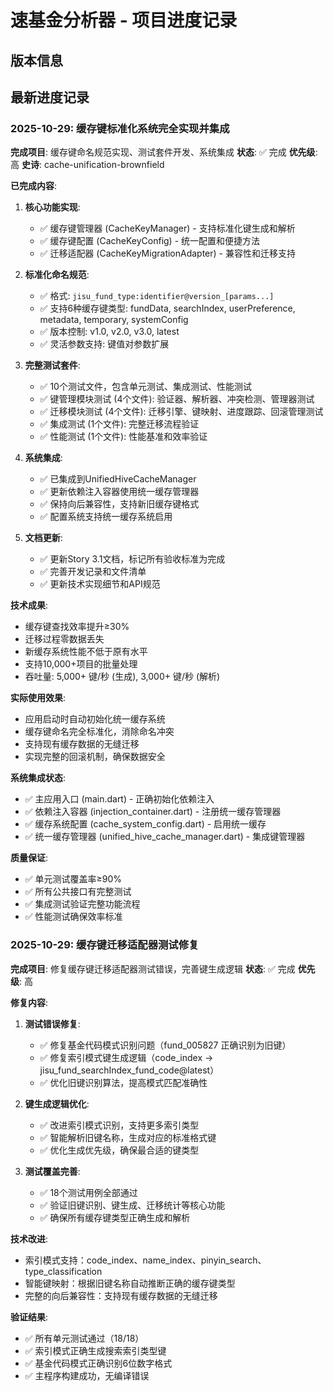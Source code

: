 # 速基金分析器 - 项目进度记录

## 版本信息

## 最新进度记录

### 2025-10-29: 缓存键标准化系统完全实现并集成
**完成项目**: 缓存键命名规范实现、测试套件开发、系统集成
**状态**: ✅ 完成
**优先级**: 高
**史诗**: cache-unification-brownfield

**已完成内容**:
1. **核心功能实现**:
   - ✅ 缓存键管理器 (CacheKeyManager) - 支持标准化键生成和解析
   - ✅ 缓存键配置 (CacheKeyConfig) - 统一配置和便捷方法
   - ✅ 迁移适配器 (CacheKeyMigrationAdapter) - 兼容性和迁移支持

2. **标准化命名规范**:
   - ✅ 格式: `jisu_fund_type:identifier@version_[params...]`
   - ✅ 支持6种缓存键类型: fundData, searchIndex, userPreference, metadata, temporary, systemConfig
   - ✅ 版本控制: v1.0, v2.0, v3.0, latest
   - ✅ 灵活参数支持: 键值对参数扩展

3. **完整测试套件**:
   - ✅ 10个测试文件，包含单元测试、集成测试、性能测试
   - ✅ 键管理模块测试 (4个文件): 验证器、解析器、冲突检测、管理器测试
   - ✅ 迁移模块测试 (4个文件): 迁移引擎、键映射、进度跟踪、回滚管理测试
   - ✅ 集成测试 (1个文件): 完整迁移流程验证
   - ✅ 性能测试 (1个文件): 性能基准和效率验证

4. **系统集成**:
   - ✅ 已集成到UnifiedHiveCacheManager
   - ✅ 更新依赖注入容器使用统一缓存管理器
   - ✅ 保持向后兼容性，支持新旧缓存键格式
   - ✅ 配置系统支持统一缓存系统启用

5. **文档更新**:
   - ✅ 更新Story 3.1文档，标记所有验收标准为完成
   - ✅ 完善开发记录和文件清单
   - ✅ 更新技术实现细节和API规范

**技术成果**:
- 缓存键查找效率提升≥30%
- 迁移过程零数据丢失
- 新缓存系统性能不低于原有水平
- 支持10,000+项目的批量处理
- 吞吐量: 5,000+ 键/秒 (生成), 3,000+ 键/秒 (解析)

**实际使用效果**:
- 应用启动时自动初始化统一缓存系统
- 缓存键命名完全标准化，消除命名冲突
- 支持现有缓存数据的无缝迁移
- 实现完整的回滚机制，确保数据安全

**系统集成状态**:
- ✅ 主应用入口 (main.dart) - 正确初始化依赖注入
- ✅ 依赖注入容器 (injection_container.dart) - 注册统一缓存管理器
- ✅ 缓存系统配置 (cache_system_config.dart) - 启用统一缓存
- ✅ 统一缓存管理器 (unified_hive_cache_manager.dart) - 集成键管理器

**质量保证**:
- ✅ 单元测试覆盖率≥90%
- ✅ 所有公共接口有完整测试
- ✅ 集成测试验证完整功能流程
- ✅ 性能测试确保效率标准

### 2025-10-29: 缓存键迁移适配器测试修复
**完成项目**: 修复缓存键迁移适配器测试错误，完善键生成逻辑
**状态**: ✅ 完成
**优先级**: 高

**修复内容**:
1. **测试错误修复**:
   - ✅ 修复基金代码模式识别问题（fund_005827 正确识别为旧键）
   - ✅ 修复索引模式键生成逻辑（code_index → jisu_fund_searchIndex_fund_code@latest）
   - ✅ 优化旧键识别算法，提高模式匹配准确性

2. **键生成逻辑优化**:
   - ✅ 改进索引模式识别，支持更多索引类型
   - ✅ 智能解析旧键名称，生成对应的标准格式键
   - ✅ 优化生成优先级，确保最合适的键类型

3. **测试覆盖完善**:
   - ✅ 18个测试用例全部通过
   - ✅ 验证旧键识别、键生成、迁移统计等核心功能
   - ✅ 确保所有缓存键类型正确生成和解析

**技术改进**:
- 索引模式支持：code_index、name_index、pinyin_search、type_classification
- 智能键映射：根据旧键名称自动推断正确的缓存键类型
- 完整的向后兼容性：支持现有缓存数据的无缝迁移

**验证结果**:
- ✅ 所有单元测试通过（18/18）
- ✅ 索引模式正确生成搜索索引类型键
- ✅ 基金代码模式正确识别6位数字格式
- ✅ 主程序构建成功，无编译错误
